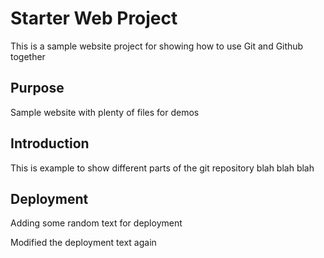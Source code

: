 # Starter Web Project

This is a sample website project for showing how to use
Git and Github together

## Purpose

Sample website with plenty of files for demos

## Introduction

This is example to show different parts of the git repository
blah blah blah

## Deployment

Adding some random text for deployment

Modified the deployment text again